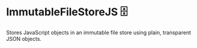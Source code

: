 # ImmutableFileStoreJS 🗄

Stores JavaScript objects in an immutable file store using plain, transparent JSON objects.
